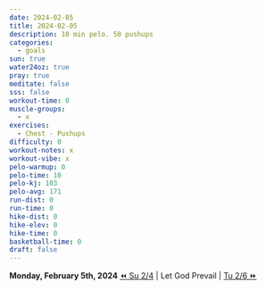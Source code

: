 ```yaml
---
date: 2024-02-05
title: 2024-02-05
description: 10 min pelo. 50 pushups
categories:
  - goals
sun: true
water24oz: true
pray: true
meditate: false
sss: false
workout-time: 0
muscle-groups:
  - x
exercises:
  - Chest - Pushups
difficulty: 0
workout-notes: x
workout-vibe: x
pelo-warmup: 0
pelo-time: 10
pelo-kj: 103
pelo-avg: 171
run-dist: 0
run-time: 0
hike-dist: 0
hike-elev: 0
hike-time: 0
basketball-time: 0
draft: false
---
```

**Monday, February 5th, 2024**
[⏪ Su 2/4](goals/2024-02-04) | Let God Prevail | [Tu 2/6 ⏩](goals/2024-02-06)


